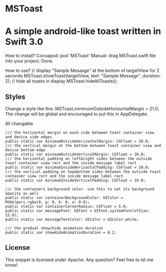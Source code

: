 # MSToast
A simple android-like toast written in Swift 3.0
=========

How to install?
Cocoapod: pod 'MSToast'
Manual: drag MSToast.swift file into your project. Done.

How to use?
// display "Sample Mesasge" at the bottom of targetView for 2 seconds
MSToast.showToast(targetView, text: "Sample Message", duration: 2); 
//  hide all toasts in display
MSToast.hideAllToasts(); 

Styles
------

Change a style like this: 
    MSToast.minimumOutsideHorizontalMargin = 21.0;
The change will be global and encouraged to put this in AppDelegate.

All changable

```
/// the horizontal margin on each side between toast container view and device side edges
public static var minimumOutsideHorizontalMargin: CGFloat = 20.0;
/// the vertical margin at the bottom between toast container view and device bottom edge
public static var minimumOutsideVerticalMargin: CGFloat = 20.0;
/// the horizontal padding on left&right sides between the outside toast container view rect and the inside message label rect
public static var minimumInsideHorizontalPadding: CGFloat = 20.0;
/// the vertical padding on top&bottom sides between the outside toast container view rect and the inside message label rect
public static var minimumInsideVerticalPadding: CGFloat = 10.0;

/// the containers background color. use this to set its background opacity as well
public static var containerBackgroundColor: UIColor = MSHelpers.rgba(0, g: 0, b: 0, a: 0.8);
public static var containerCornerRadius: CGFloat = 5.0;
public static var messageFont: UIFont = UIFont.systemFont(ofSize: 15.0);
public static var messageTextColor: UIColor = UIColor.white;

/// the gradual show/hide animation duration
public static var showHideAnimationDuration = 0.2;
```

License
-------
This snippet is licensed under Apache.
Any question? Feel free to let me know!
